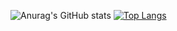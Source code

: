 ![Anurag's GitHub stats](https://github-readme-stats.vercel.app/api?username=AbAhmadani&count_private=true)
[![Top Langs](https://github-readme-stats.vercel.app/api/top-langs/?username=AbAhmadani&layout=compact)](https://github.com/anuraghazra/github-readme-stats)
